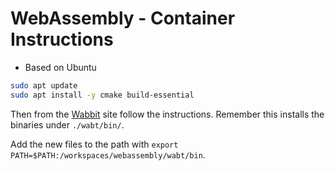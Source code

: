 # WebAssembly - Container Instructions

- Based on Ubuntu

```sh
sudo apt update
sudo apt install -y cmake build-essential
```

Then from the [Wabbit](https://github.com/WebAssembly/wabt) site follow the instructions.  Remember this installs the binaries under `./wabt/bin/`.

Add the new files to the path with `export PATH=$PATH:/workspaces/webassembly/wabt/bin`.


